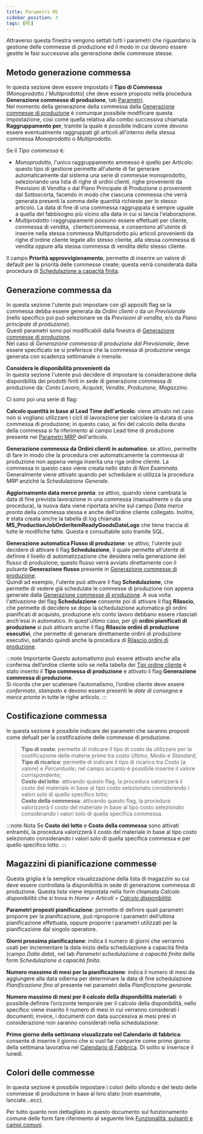```yaml
---
title: Parametri MS
sidebar_position: 3
tags: [MS]
---
```


Attraverso questa finestra vengono settati tutti i parametri che riguardano la gestione delle commesse di produzione ed il modo in cui devono essere gestite le fasi successive alla generazione delle commesse stesse.

## Metodo generazione commessa  

In questa sezione deve essere impostato il **Tipo di Commessa** (Monoprodotto / Multiprodotto) che deve essere proposto nella procedura **Generazione commesse di produzione**, tab [Parametri](/docs/planning/mps-master-production-scheduling/job-order-creation).  
Nel momento della generazione della commessa dalla [Generazione commesse di produzione](/docs/planning/mps-master-production-scheduling/job-order-creation) è comunque possibile modificare questa impostazione, così come quella relativa alla combo successiva chiamata **Raggruppamento per**, tramite la quale è possibile indicare come devono essere eventualmente raggruppati gli articoli all'interno della stessa commessa *Monoprodotto* o *Multiprodotto*.

Se il *Tipo commessa* è:  
- *Monoprodotto*, l'unico raggruppamento ammesso è quello per Articolo: questo tipo di gestione permette all'utente di far generare automaticamente dal sistema una serie di commesse monoprodotto, selezionando una lista di righe di ordini clienti, righe provenienti da Previsioni di Vendita o dal Piano Principale di Produzione o provenienti dal Sottoscorta, facendo in modo che ciascuna commessa che verrà generata presenti la somma delle quantità richieste per lo stesso articolo. La data di fine di una commessa raggruppata è sempre uguale a quella del fabbisogno più vicino alla data in cui si lancia l'elaborazione.  
- *Multiprodotto* i raggruppamenti possono essere effettuati per cliente, commessa di vendita,  cliente/commessa, e consentono all'utente di inserire nella stessa commessa Multiprodotto più articoli provenienti da righe d'ordine cliente legate allo stesso cliente, alla stessa commessa di vendita oppure alla stessa commessa di vendita dello stesso cliente.

Il campo **Priorità approvvigionamento**, permette di inserire un valore di default per la priorità delle commesse create; questa verrà considerata dalla procedura di [Schedulazione a capacità finita](/docs/planning/ms-master-scheduling/finite-capacityscheduling/).

## Generazione commessa da  

In questa sezione l'utente può impostare con gli appositi flag se la commessa debba essere generata da *Ordini clienti* o da un *Previsionale* (nello specifico poi può selezionare se da *Previsioni di vendita*, e/o da *Piano principale di produzione*).  
Questi parametri sono poi modificabili dalla finestra di [Generazione commesse di produzione](/docs/planning/mps-master-production-scheduling/job-order-creation).  
Nel caso di *Generazione commessa di produzione dal Previsionale*, deve essere specificato se si preferisce che la commessa di produzione venga generata con scadenza settimanale o mensile.

**Considera le disponibilità provenienti da**   
In questa sezione l'utente può decidere di impostare la considerazione della disponibilità dei prodotti finiti in sede di generazione commessa di produzione da: *Conto Lavoro*, *Acquisti*, *Vendite*, *Produzione*, *Magazzino*.

Ci sono poi una serie di flag:

**Calcolo quantità in base al Lead Time dell'articolo**: viene attivato nel caso non si vogliano utilizzare i cicli di lavorazione per calcolare la durata di una commessa di produzione; in questo caso, ai fini del calcolo della durata della commessa si fa riferimento al campo Lead time di produzione presente nei [Parametri MRP](/docs/configurations/parameters/production/mrp-parameters/search-mrp-parameters)  dell'articolo. 

**Generazione commessa da Ordini clienti in automatico**: se attivo, permette di fare in modo che la procedura crei automaticamente la commessa di produzione non appena venga inserita una riga ordine cliente. La commessa in questo caso viene creata nello stato di *Non Esaminata*. Generalmente viene attivato quando per schedulare si utilizza la procedura *MRP* anziché la *Schedulazione Generale*.

**Aggiornamento data merce pronta**: se attivo, quando viene cambiata la data di fine prevista lavorazione in una commessa (manualmente o da una procedura), la nuova data viene riportata anche sul campo *Data merce pronta* della commessa stessa e anche dell’ordine cliente collegato. Inoltre, è stata creata anche la tabella di log chiamata **MS_ProductionJobOrderItemReadyGoodsDateLogs** che tiene traccia di tutte le modifiche fatte. Questa è consultabile solo tramite SQL.           

**Generazione automatica Flusso di produzione**: se attivo, l'utente può decidere di attivare il flag **Schedulazione**, il quale permette all’utente di definire il livello di automatizzazione che desidera nella generazione del flusso di produzione; questo flusso verrà avviato direttamente con il pulsante **Generazione flusso** presente in [Generazione commesse di produzione](/docs/planning/mps-master-production-scheduling/job-order-creation).       
Quindi ad esempio, l'utente può attivare il flag **Schedulazione**, che permette di vedere già schedulate le commesse di produzione non appena generate dalla [Generazione commesse di produzione](/docs/planning/mps-master-production-scheduling/job-order-creation). A sua volta l'attivazione del flag **Schedulazione** consente poi di attivare il flag **Rilascio**, che permette di decidere se dopo la schedulazione automatica gli ordini pianificati di acquisto, produzione e/o conto lavoro debbano essere rilasciati anch'essi in automatico. In quest'ultimo caso, per gli **ordini pianificati di produzione** si può attivare anche il flag **Rilascio ordini di produzione esecutivi**, che permette di generare direttamente ordini di produzione esecutivi, saltando quindi anche la procedura di [Rilascio ordini di produzione](/docs/planning/ms-master-scheduling/planned-orders/procedures/release-planned-orders). 

:::note Importante
Questo automatismo può essere attivato anche alla conferma dell’ordine cliente solo se nella tabella dei [Tipi ordine cliente](/docs/configurations/tables/sales/sales-order-types/) è stato inserito il **Tipo commessa di produzione** e attivato il flag **Generazione commessa di produzione**.     
Si ricorda che per scatenare l’automatismo, l’ordine cliente deve essere *confermato*, *stampato* e devono essere presenti le *date di consegna* e *merce pronta* in tutte le righe articolo.
:::

## Costificazione commessa  

In questa sezione è possibile indicare dei parametri che saranno proposti come defualt per la costificazione delle commesse di produzione.    

> **Tipo di costo**: permette di indicare il tipo di costo da utilizzare per la costificazione delle materie prime tra costo *Ultimo*, *Medio* e *Standard*;    
> **Tipo di ricarico**: permette di indicare il tipo di ricarico tra *Costo* (a valore) e *Percentuale*; nel campo accanto è possibile inserire il valore corrispondente;      
> **Costo del lotto**: attivando questo flag, la procedura valorizzerà il costo del materiale in base al tipo costo selezionato considerando i valori solo di quello specifico lotto;     
> **Costo della commessa**: attivando questo flag, la procedura valorizzerà il costo del materiale in base al tipo costo selezionato considerando i valori solo di quella specifica commessa.     

:::note Nota
Se **Costo del lotto** e **Costo della commessa** sono attivati entrambi, la procedura valorizzerà il costo del materiale in base al tipo costo selezionato considerando i valori solo di quella specifica commessa e per quello specifico lotto.
::: 

## Magazzini di pianificazione commesse  

Questa griglia è la semplice visualizzazione della lista di magazzini su cui deve essere controllata la disponibilità in sede di generazione commessa di produzione. Questa lista viene impostata nella form chiamata *Calcolo disponibilità* che si trova in *Home > Articoli >  [Calcolo disponibilità](/docs/erp-home/registers/items/calculate-availability)*.

**Parametri proposti pianificazione**: permette di definire quali parametri proporre per la pianificazione, può riproporre i parametri dell’ultima pianificazione effettuata, oppure proporre i parametri utilizzati per la pianificazione dal singolo operatore.

**Giorni prossima pianificazione**: indica il numero di giorni che verranno usati per incrementare la data inizio della schedulazione a capacità finita (campo *Dalla data*), nel tab *Parametri schedulazione a capacità finita* della form *Schedulazione a capacità finita*.

**Numero massimo di mesi per la pianificazione**: indica il numero di mesi da aggiungere alla data odierna per determinare la data di fine schedulazione *Pianificazione fino al* presente nei parametri della *Pianificazione generale*.        

**Numero massimo di mesi per il calcolo della disponibilità materiali**: è possibile definire l’orizzonte temporale per il calcolo della disponibilità, nello specifico viene inserito il numero di mesi in cui verranno considerati i documenti; invece, i documenti con data successiva ai mesi presi in considerazione non saranno considerati nella schedulazione.   

**Primo giorno della settimana visualizzato nel Calendario di fabbrica**: consente di inserire il giorno che si vuol far comparire come primo giorno della settimana lavorativa nel [Calendario di Fabbrica](/docs/configurations/tables/production/factory-calendar). Di solito si inserisce il lunedì.

## Colori delle commesse  

In questa sezione è possibile impostare i colori dello sfondo e del testo delle commesse di produzione in base al loro stato (non esaminate, lanciate...ecc).

Per tutto quanto non dettagliato in questo documento sul funzionamento comune delle form fare riferimento al seguente link [Funzionalità, pulsanti e campi comuni](/docs/guide/common).
